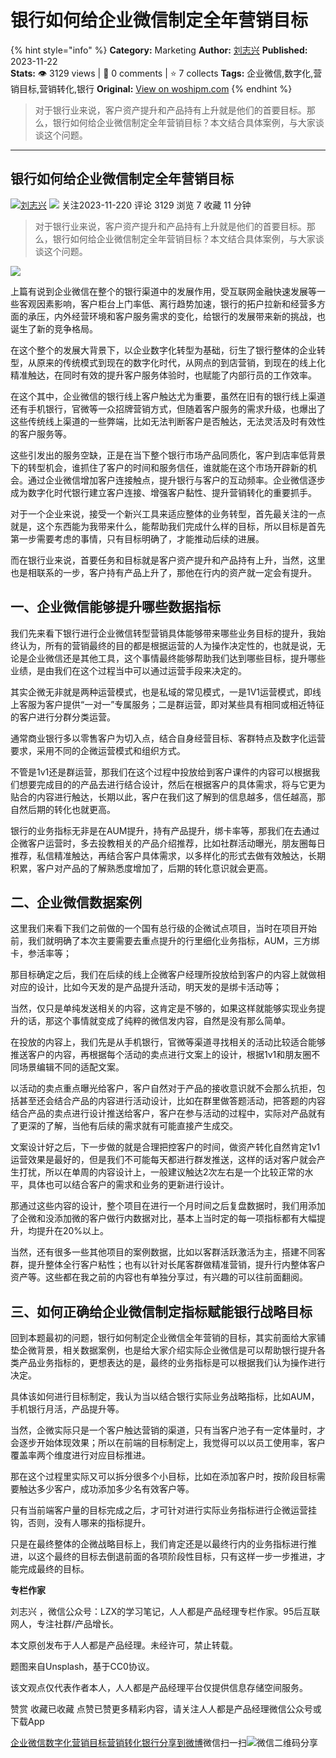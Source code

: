 # 银行如何给企业微信制定全年营销目标
{% hint style="info" %}
**Category:** Marketing
**Author:** [刘志兴](https://www.woshipm.com/u/342814)
**Published:** 2023-11-22  
**Stats:** 👁️ 3129 views | 💬 0 comments | ⭐ 7 collects
**Tags:** 企业微信,数字化,营销目标,营销转化,银行
**Original:** [View on woshipm.com](https://www.woshipm.com/marketing/5945564.html)
{% endhint %}
> 对于银行业来说，客户资产提升和产品持有上升就是他们的首要目标。那么，银行如何给企业微信制定全年营销目标？本文结合具体案例，与大家谈谈这个问题。

---

## 银行如何给企业微信制定全年营销目标

[![](https://image.woshipm.com/wp-files/2019/01/EVBF2o9tE6hfuKA7A5hf.jpg!/both/72x72)](https://www.woshipm.com/u/342814)[刘志兴](https://www.woshipm.com/u/342814) ![](https://static.woshipm.com/tag/1121_1@2x.png) 关注2023-11-220 评论 3129 浏览 7 收藏 11 分钟

> 对于银行业来说，客户资产提升和产品持有上升就是他们的首要目标。那么，银行如何给企业微信制定全年营销目标？本文结合具体案例，与大家谈谈这个问题。

![](https://image.woshipm.com/2023/09/22/f7ee4342-5927-11ee-b1ec-00163e142b65.jpg)

上篇有说到企业微信在整个的银行渠道中的发展作用，受互联网金融快速发展等一些客观因素影响，客户柜台上门率低、离行趋势加速，银行的拓户拉新和经营多方面的承压，内外经营环境和客户服务需求的变化，给银行的发展带来新的挑战，也诞生了新的竞争格局。

在这个整个的发展大背景下，以企业数字化转型为基础，衍生了银行整体的企业转型，从原来的传统模式到现在的数字化时代，从网点的到店营销，到现在的线上化精准触达，在同时有效的提升客户服务体验时，也赋能了内部行员的工作效率。

在这个其中，企业微信的银行线上客户触达尤为重要，虽然在旧有的银行线上渠道还有手机银行，官微等一众招牌营销方式，但随着客户服务的需求升级，也爆出了这些传统线上渠道的一些弊端，比如无法判断客户是否触达，无法灵活及时有效性的客户服务等。

这些引发出的服务空缺，正是在当下整个银行市场产品同质化，客户到店率低背景下的转型机会，谁抓住了客户的时间和服务信任，谁就能在这个市场开辟新的机会。通过企业微信增加客户连接触点，提升银行与客户的互动频率。企业微信逐步成为数字化时代银行建立客户连接、增强客户黏性、提升营销转化的重要抓手。

对于一个企业来说，接受一个新兴工具来适应整体的业务转型，首先最关注的一点就是，这个东西能为我带来什么，能帮助我们完成什么样的目标，所以目标是首先第一步需要考虑的事情，只有目标明确了，才能推动后续的进展。

而在银行业来说，首要任务和目标就是客户资产提升和产品持有上升，当然，这里也是相联系的一步，客户持有产品上升了，那他在行内的资产就一定会有提升。

## 一、企业微信能够提升哪些数据指标

我们先来看下银行进行企业微信转型营销具体能够带来哪些业务目标的提升，我始终认为，所有的营销最终的目的都是根据运营的人为操作决定性的，也就是说，无论是企业微信还是其他工具，这个事情最终能够帮助我们达到哪些目标，提升哪些业绩，是由我们在这个过程当中可以通过运营手段来决定的。

其实企微无非就是两种运营模式，也是私域的常见模式，一是1V1运营模式，即线上客服为客户提供“一对一”专属服务；二是群运营，即对某些具有相同或相近特征的客户进行分群分类运营。

通常商业银行多以零售客户为切入点，结合自身经营目标、客群特点及数字化运营要求，采用不同的企微运营模式和组织方式。

不管是1v1还是群运营，那我们在这个过程中投放给到客户课件的内容可以根据我们想要完成目的的产品去进行结合设计，然后在根据客户的具体需求，将与它更为贴合的内容进行触达，长期以此，客户在我们这了解到的信息越多，信任越高，那自然后期的转化也就更高。

银行的业务指标无非是在AUM提升，持有产品提升，绑卡率等，那我们在去通过企微客户运营时，多去投教相关的产品介绍推荐，比如社群活动曝光，朋友圈每日推荐，私信精准触达，再结合客户具体需求，以多样化的形式去做有效触达，长期积累，客户对产品的了解熟悉度增加了，后期的转化意识就会更高。

## 二、企业微信数据案例

这里我们来看下我们之前做的一个国有总行级的企微试点项目，当时在项目开始前，我们就明确了本次主要需要去重点提升的行里细化业务指标，AUM，三方绑卡，参活率等；

那目标确定之后，我们在后续的线上企微客户经理所投放给到客户的内容上就做相对应的设计，比如今天发的是产品提升活动，明天发的是绑卡活动等；

当然，仅只是单纯发送相关的内容，这肯定是不够的，如果这样就能够实现业务提升的话，那这个事情就变成了纯粹的微信发内容，自然是没有那么简单。

在投放的内容上，我们先是从手机银行，官微等渠道寻找相关的活动比较适合能够推送客户的内容，再根据每个活动的卖点进行文案上的设计，根据1v1和朋友圈不同场景编辑不同的适配文案。

以活动的卖点重点曝光给客户，客户自然对于产品的接收意识就不会那么抗拒，包括甚至还会结合产品的内容进行活动设计，比如在群里做答题活动，把答题的内容结合产品的卖点进行设计推送给客户，客户在参与活动的过程中，实际对产品就有了更深的了解，当他有后续的需求就有可能直接产生成交。

文案设计好之后，下一步做的就是合理把控客户的时间，做资产转化自然肯定1v1运营效果是最好的，但是我们不可能每天都进行群发推送，这样的话对客户就会产生打扰，所以在单周的内容设计上，一般建议触达2次左右是一个比较正常的水平，具体也可以结合客户的需求和业务的更新进行设计。

那通过这些内容的设计，整个项目在进行一个月时间之后复盘数据时，我们用添加了企微和没添加微的客户做行内数据对比，基本上当时定的每一项指标都有大幅提升，均提升在20%以上。

当然，还有很多一些其他项目的案例数据，比如以客群活跃激活为主，搭建不同客群，提升整体全行客户粘性；也有以针对长尾客群做精准营销，提升行内整体客户资产等。这些都在我之前的内容也有单独分享过，有兴趣的可以往前面翻阅。

## 三、如何正确给企业微信制定指标赋能银行战略目标

回到本题最初的问题，银行如何制定企业微信全年营销的目标，其实前面给大家铺垫企微背景，相关数据案例，也是给大家介绍实际企业微信是可以帮助银行提升各类产品业务指标的，更想表达的是，最终的业务指标是可以根据我们认为操作进行决定。

具体该如何进行目标制定，我认为当以结合银行实际业务战略指标，比如AUM，手机银行月活，产品提升等。

当然，企微实际只是一个客户触达营销的渠道，只有当客户池子有一定体量时，才会逐步开始体现效果；所以在前端的目标制定上，我觉得可以以员工使用率，客户覆盖率两个维度进行对应目标推进。

那在这个过程里实际又可以拆分很多个小目标，比如在添加客户时，按阶段目标需要触达多少客户，成功添加多少名有效客户等。

只有当前端客户量的目标完成之后，才可针对进行实际业务指标进行企微运营挂钩，否则，没有人哪来的指标提升。

只是在最终整体的企微战略目标上，我们肯定还是以最终行内的业务指标进行推进，以这个最终的目标去倒退前面的各项阶段性目标，只有这样一步一步推进，才能完成最终的目标。

**专栏作家**

刘志兴 ，微信公众号：LZX的学习笔记，人人都是产品经理专栏作家。95后互联网人，专注社群/产品增长。

本文原创发布于人人都是产品经理。未经许可，禁止转载。

题图来自Unsplash，基于CC0协议。

该文观点仅代表作者本人，人人都是产品经理平台仅提供信息存储空间服务。

赞赏 收藏已收藏 点赞已赞更多精彩内容，请关注人人都是产品经理微信公众号或下载App

[企业微信](https://www.woshipm.com/tag/%e4%bc%81%e4%b8%9a%e5%be%ae%e4%bf%a1)[数字化](https://www.woshipm.com/tag/%e6%95%b0%e5%ad%97%e5%8c%96)[营销目标](https://www.woshipm.com/tag/%e8%90%a5%e9%94%80%e7%9b%ae%e6%a0%87)[营销转化](https://www.woshipm.com/tag/%e8%90%a5%e9%94%80%e8%bd%ac%e5%8c%96)[银行](https://www.woshipm.com/tag/%e9%93%b6%e8%a1%8c)[分享到微博](https://service.weibo.com/share/share.php?appkey=2775287854&title=银行如何给企业微信制定全年营销目标&url=https://www.woshipm.com/marketing/5945564.html&pic=https://image.woshipm.com/2023/09/22/f7ee4342-5927-11ee-b1ec-00163e142b65.jpg)微信扫一扫![微信二维码](https://api.pwmqr.com/qrcode/create/?url=https://www.woshipm.com/marketing/5945564.html)分享